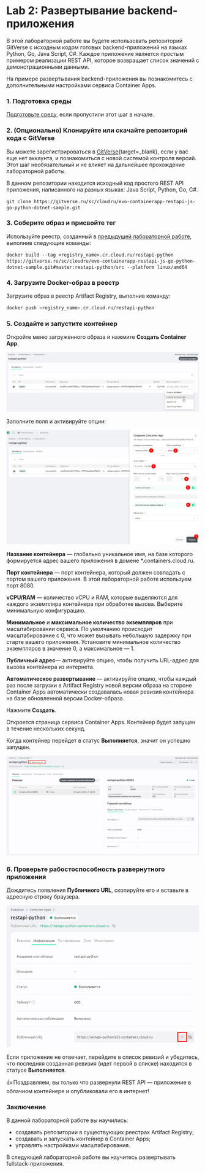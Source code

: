 # Lab 2: Развертывание backend-приложения

В этой лабораторной работе вы будете использовать репозиторий GitVerse с исходным кодом готовых backend-приложений на языках Python, Go, Java Script, C#. Каждое приложение является простым примером реализации REST API, которое возвращает список значений с демонстрационными данными. 

На примере развертывания backend-приложения вы познакомитесь с дополнительными настройками сервиса Container Apps.

### 1. Подготовка среды

[Подготовьте среду](/prerequisites), если пропустили этот шаг в начале. 

### 2. (Опционально) Клонируйте или скачайте репозиторий кода c GitVerse

Вы можете зарегистрироваться в [GitVerse](https://gitverse.ru/auth/realms/GitVerse/protocol/openid-connect/auth){target=_blank}, если у вас еще нет аккаунта, и познакомиться с новой системой контроля версий. Этот шаг необязательный и не влияет на дальнейшее прохождение лабораторной работы. 

В данном репозитории находится исходный код простого REST API приложения, написанного на разных языках: Java Script, Python, Go, C#.

```
git clone https://gitverse.ru/sc/cloudru/evo-containerapp-restapi-js-go-python-dotnet-sample.git 
``` 

### 3. Соберите образ и присвойте тег 
Используйте реестр, созданный в [предыдущей лабораторной работе](/lab1), выполнив следующие команды:

```shell
docker build --tag <registry_name>.cr.cloud.ru/restapi-python https://gitverse.ru/sc/cloudru/evo-containerapp-restapi-js-go-python-dotnet-sample.git#master:restapi-python/src --platform linux/amd64
```

### 4. Загрузите Docker-образ в реестр

Загрузите образ в реестр Artifact Registry, выполнив команду:

```bash
docker push <registry_name>.cr.cloud.ru/restapi-python
```

### 5. Создайте и запустите контейнер

Откройте меню загруженного образа и нажмите **Создать Container App**. 

![revision-running](images/lab2/ar-create-container-restapi.png)

Заполните поля и активируйте опции:

![run_from_ar_form](images/lab2/ar-create-container-advanced-settings-restapi.png)

**Название контейнера** — глобально уникальное имя, на базе которого формируется адрес вашего приложения в домене *.containers.cloud.ru.

**Порт контейнера** — порт контейнера, который должен совпадать с портом вашего приложения. В этой лабораторной работе используем порт 8080.

**vCPU/RAM** — количество vCPU и RAM, которые выделяются для каждого экземпляра контейнера при обработке вызова. Выберите минимальную конфигурацию.

**Минимальное** и **максимальное количество экземпляров** при масштабировании сервиса. По умолчанию происходит масштабирование с 0, что может вызывать небольшую задержку при старте вашего приложения. Установите минимальное количество экземпляров в значение 0, а максимальное — 1.

**Публичный адрес**— активируйте опцию, чтобы получить URL-адрес для вызова контейнера из интернета.

**Автоматическое развертывание** — активируйте опцию, чтобы  каждый раз после загрузки в Artifact Registry новой версии образа на стороне Container Apps автоматически создавалась новая ревизия контейнера на базе обновленной версии Docker-образа. 

Нажмите **Создать**.

Откроется страница сервиса Container Apps. 
Контейнер будет запущен в течение нескольких секунд.

Когда контейнер перейдет в статус **Выполняется**, значит он успешно запущен.

![revision-running](images/lab2/ca-container-run-restapi.png)

### 6. Проверьте рабостоспособность развернутного приложения

Дождитесь появления **Публичного URL**, скопируйте его и вставьте в адресную строку браузера.

![revision-running](images/lab2/ca-public-url-restapi.png)

Если приложение не отвечает, перейдите в список ревизий и убедитесь, что последняя созданная ревизия (идет первой в списке) находится в статусе **Выполняется**.
    
👍 Поздравляем, вы только что развернули REST API — приложение в облачном контейнере и опубликовали его в интернет!  

### Заключение
В данной лабораторной работе вы научились:

- создавать репозитории в существующих реестрах Artifact Registry;
- создавать и запускать контейнер в Container Apps;
- управлять настройками масштабирования. 

В следующей лабораторной работе вы научитесь развертывать fullstack-приложения.